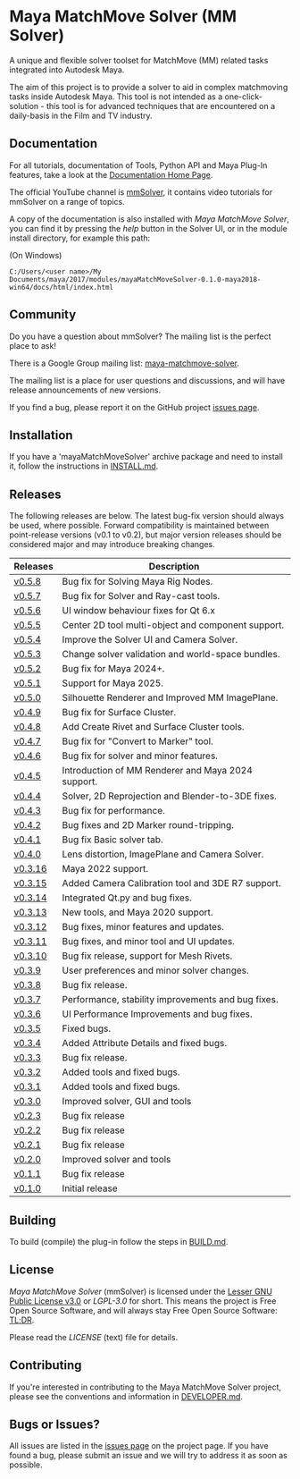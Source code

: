 # Maya MatchMove Solver (MM Solver)

A unique and flexible solver toolset for MatchMove (MM) related tasks
integrated into Autodesk Maya.

The aim of this project is to provide a solver to aid in complex
matchmoving tasks inside Autodesk Maya. This tool is not intended as a
one-click-solution - this tool is for advanced techniques that are
encountered on a daily-basis in the Film and TV industry.

## Documentation

For all tutorials, documentation of Tools, Python API and Maya Plug-In
features, take a look at the
[Documentation Home Page](https://david-cattermole.github.io/mayaMatchMoveSolver/).

The official YouTube channel is
[mmSolver](https://www.youtube.com/channel/UCndLPvFXd9Os7m9sc2Bbbsw),
it contains video tutorials for mmSolver on a range of topics.

A copy of the documentation is also installed with *Maya MatchMove
Solver*, you can find it by pressing the *help* button in the Solver
UI, or in the module install directory, for example this path:

(On Windows)
```
C:/Users/<user name>/My Documents/maya/2017/modules/mayaMatchMoveSolver-0.1.0-maya2018-win64/docs/html/index.html
```

## Community

Do you have a question about mmSolver?
The mailing list is the perfect place to ask!

There is a Google Group mailing list:
[maya-matchmove-solver](https://groups.google.com/forum/#!forum/maya-matchmove-solver).

The mailing list is a place for user questions and discussions, and
will have release announcements of new versions.

If you find a bug, please report it on the GitHub project
[issues page](https://github.com/david-cattermole/mayaMatchMoveSolver/issues).

## Installation

If you have a 'mayaMatchMoveSolver' archive package and need to
install it, follow the instructions in
[INSTALL.md](https://github.com/david-cattermole/mayaMatchMoveSolver/blob/master/INSTALL.md).

## Releases

The following releases are below. The latest bug-fix version should
always be used, where possible. Forward compatibility is maintained
between point-release versions (v0.1 to v0.2), but major version
releases should be considered major and may introduce breaking
changes.

| Releases                                                                                | Description                                        |
|-----------------------------------------------------------------------------------------|----------------------------------------------------|
| [v0.5.8](https://github.com/david-cattermole/mayaMatchMoveSolver/releases/tag/v0.5.8)   | Bug fix for Solving Maya Rig Nodes.                |
| [v0.5.7](https://github.com/david-cattermole/mayaMatchMoveSolver/releases/tag/v0.5.7)   | Bug fix for Solver and Ray-cast tools.             |
| [v0.5.6](https://github.com/david-cattermole/mayaMatchMoveSolver/releases/tag/v0.5.6)   | UI window behaviour fixes for Qt 6.x               |
| [v0.5.5](https://github.com/david-cattermole/mayaMatchMoveSolver/releases/tag/v0.5.5)   | Center 2D tool multi-object and component support. |
| [v0.5.4](https://github.com/david-cattermole/mayaMatchMoveSolver/releases/tag/v0.5.4)   | Improve the Solver UI and Camera Solver.           |
| [v0.5.3](https://github.com/david-cattermole/mayaMatchMoveSolver/releases/tag/v0.5.3)   | Change solver validation and world-space bundles.  |
| [v0.5.2](https://github.com/david-cattermole/mayaMatchMoveSolver/releases/tag/v0.5.2)   | Bug fix for Maya 2024+.                            |
| [v0.5.1](https://github.com/david-cattermole/mayaMatchMoveSolver/releases/tag/v0.5.1)   | Support for Maya 2025.                             |
| [v0.5.0](https://github.com/david-cattermole/mayaMatchMoveSolver/releases/tag/v0.5.0)   | Silhouette Renderer and Improved MM ImagePlane.    |
| [v0.4.9](https://github.com/david-cattermole/mayaMatchMoveSolver/releases/tag/v0.4.9)   | Bug fix for Surface Cluster.                       |
| [v0.4.8](https://github.com/david-cattermole/mayaMatchMoveSolver/releases/tag/v0.4.8)   | Add Create Rivet and Surface Cluster tools.        |
| [v0.4.7](https://github.com/david-cattermole/mayaMatchMoveSolver/releases/tag/v0.4.7)   | Bug fix for "Convert to Marker" tool.              |
| [v0.4.6](https://github.com/david-cattermole/mayaMatchMoveSolver/releases/tag/v0.4.6)   | Bug fix for solver and minor features.             |
| [v0.4.5](https://github.com/david-cattermole/mayaMatchMoveSolver/releases/tag/v0.4.5)   | Introduction of MM Renderer and Maya 2024 support. |
| [v0.4.4](https://github.com/david-cattermole/mayaMatchMoveSolver/releases/tag/v0.4.4)   | Solver, 2D Reprojection and Blender-to-3DE fixes.  |
| [v0.4.3](https://github.com/david-cattermole/mayaMatchMoveSolver/releases/tag/v0.4.3)   | Bug fix for performance.                           |
| [v0.4.2](https://github.com/david-cattermole/mayaMatchMoveSolver/releases/tag/v0.4.2)   | Bug fixes and 2D Marker round-tripping.            |
| [v0.4.1](https://github.com/david-cattermole/mayaMatchMoveSolver/releases/tag/v0.4.1)   | Bug fix Basic solver tab.                          |
| [v0.4.0](https://github.com/david-cattermole/mayaMatchMoveSolver/releases/tag/v0.4.0)   | Lens distortion, ImagePlane and Camera Solver.     |
| [v0.3.16](https://github.com/david-cattermole/mayaMatchMoveSolver/releases/tag/v0.3.16) | Maya 2022 support.                                 |
| [v0.3.15](https://github.com/david-cattermole/mayaMatchMoveSolver/releases/tag/v0.3.15) | Added Camera Calibration tool and 3DE R7 support.  |
| [v0.3.14](https://github.com/david-cattermole/mayaMatchMoveSolver/releases/tag/v0.3.14) | Integrated Qt.py and bug fixes.                    |
| [v0.3.13](https://github.com/david-cattermole/mayaMatchMoveSolver/releases/tag/v0.3.13) | New tools, and Maya 2020 support.                  |
| [v0.3.12](https://github.com/david-cattermole/mayaMatchMoveSolver/releases/tag/v0.3.12) | Bug fixes, minor features and updates.             |
| [v0.3.11](https://github.com/david-cattermole/mayaMatchMoveSolver/releases/tag/v0.3.11) | Bug fixes, and minor tool and UI updates.          |
| [v0.3.10](https://github.com/david-cattermole/mayaMatchMoveSolver/releases/tag/v0.3.10) | Bug fix release, support for Mesh Rivets.          |
| [v0.3.9](https://github.com/david-cattermole/mayaMatchMoveSolver/releases/tag/v0.3.9)   | User preferences and minor solver changes.         |
| [v0.3.8](https://github.com/david-cattermole/mayaMatchMoveSolver/releases/tag/v0.3.8)   | Bug fix release.                                   |
| [v0.3.7](https://github.com/david-cattermole/mayaMatchMoveSolver/releases/tag/v0.3.7)   | Performance, stability improvements and bug fixes. |
| [v0.3.6](https://github.com/david-cattermole/mayaMatchMoveSolver/releases/tag/v0.3.6)   | UI Performance Improvements and bug fixes.         |
| [v0.3.5](https://github.com/david-cattermole/mayaMatchMoveSolver/releases/tag/v0.3.5)   | Fixed bugs.                                        |
| [v0.3.4](https://github.com/david-cattermole/mayaMatchMoveSolver/releases/tag/v0.3.4)   | Added Attribute Details and fixed bugs.            |
| [v0.3.3](https://github.com/david-cattermole/mayaMatchMoveSolver/releases/tag/v0.3.3)   | Bug fix release.                                   |
| [v0.3.2](https://github.com/david-cattermole/mayaMatchMoveSolver/releases/tag/v0.3.2)   | Added tools and fixed bugs.                        |
| [v0.3.1](https://github.com/david-cattermole/mayaMatchMoveSolver/releases/tag/v0.3.1)   | Added tools and fixed bugs.                        |
| [v0.3.0](https://github.com/david-cattermole/mayaMatchMoveSolver/releases/tag/v0.3.0)   | Improved solver, GUI and tools                     |
| [v0.2.3](https://github.com/david-cattermole/mayaMatchMoveSolver/releases/tag/v0.2.3)   | Bug fix release                                    |
| [v0.2.2](https://github.com/david-cattermole/mayaMatchMoveSolver/releases/tag/v0.2.2)   | Bug fix release                                    |
| [v0.2.1](https://github.com/david-cattermole/mayaMatchMoveSolver/releases/tag/v0.2.1)   | Bug fix release                                    |
| [v0.2.0](https://github.com/david-cattermole/mayaMatchMoveSolver/releases/tag/v0.2.0)   | Improved solver and tools                          |
| [v0.1.1](https://github.com/david-cattermole/mayaMatchMoveSolver/releases/tag/v0.1.1)   | Bug fix release                                    |
| [v0.1.0](https://github.com/david-cattermole/mayaMatchMoveSolver/releases/tag/v0.1.0)   | Initial release                                    |

## Building

To build (compile) the plug-in follow the steps in
[BUILD.md](https://github.com/david-cattermole/mayaMatchMoveSolver/blob/master/BUILD.md).

## License

*Maya MatchMove Solver* (mmSolver) is licensed under the
[Lesser GNU Public License v3.0](https://github.com/david-cattermole/mayaMatchMoveSolver/blob/master/LICENSE)
or *LGPL-3.0* for short.
This means the project is Free Open Source Software, and will always
stay Free Open Source Software:
[TL;DR](https://www.tldrlegal.com/l/lgpl-3.0).

Please read the *LICENSE* (text) file for details.

## Contributing

If you're interested in contributing to the Maya MatchMove Solver
project, please see the conventions and information in
[DEVELOPER.md](https://github.com/david-cattermole/mayaMatchMoveSolver/blob/master/DEVELOPER.md).

## Bugs or Issues?

All issues are listed in the
[issues page](https://github.com/david-cattermole/mayaMatchMoveSolver/issues)
on the project page. If you have found a bug, please submit an issue and we will
try to address it as soon as possible.
